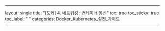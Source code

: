 ---

layout: single
title: "[도커] 4. 네트워킹 : 컨테이너 통신"
toc: true
toc_sticky: true
toc_label: " "
categories: Docker_Kubernetes_실전_가이드

---
